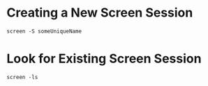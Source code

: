 Creating a New Screen Session
=============================
`screen -S someUniqueName`

Look for Existing Screen Session
================================
`screen -ls`
